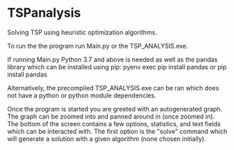 # TSPanalysis
Solving TSP using heuristic optimization algorithms. 

To run the the program run Main.py or the TSP_ANALYSIS.exe.

If running Main.py Python 3.7 and above is needed as well as the pandas library
which can be installed using pip:
    pyenv exec pip install pandas
or
    pip install pandas

Alternatively, the precompiled TSP_ANALYSIS.exe can be ran which does not have
a python or python module dependencies.

Once the program is started you are greeted with an autogenerated graph.
The graph can be zoomed into and panned around in (once zoomed in).
The bottom of the screen contains a few options, statistics, and text
fields which can be interacted with. The first option is the "solve" command
which will generate a solution with a given algorithm (none chosen initially).
